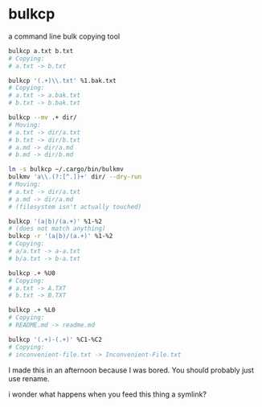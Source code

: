 # bulkcp
a command line bulk copying tool

```bash
bulkcp a.txt b.txt
# Copying:
# a.txt -> b.txt

bulkcp '(.+)\\.txt' %1.bak.txt
# Copying:
# a.txt -> a.bak.txt
# b.txt -> b.bak.txt

bulkcp --mv .+ dir/
# Moving:
# a.txt -> dir/a.txt
# b.txt -> dir/b.txt
# a.md -> dir/a.md
# b.md -> dir/b.md

ln -s bulkcp ~/.cargo/bin/bulkmv
bulkmv 'a\\.(?:[^.])+' dir/ --dry-run
# Moving:
# a.txt -> dir/a.txt
# a.md -> dir/a.md
# (filesystem isn't actually touched)

bulkcp '(a|b)/(a.+)' %1-%2
# (does not match anything)
bulkcp -r '(a|b)/(a.+)' %1-%2
# Copying:
# a/a.txt -> a-a.txt
# b/a.txt -> b-a.txt

bulkcp .+ %U0
# Copying:
# a.txt -> A.TXT
# b.txt -> B.TXT

bulkcp .+ %L0
# Copying:
# README.md -> readme.md

bulkcp '(.+)-(.+)' %C1-%C2
# Copying:
# inconvenient-file.txt -> Inconvenient-File.txt
```

I made this in an afternoon because I was bored. You should probably just use rename.  

i wonder what happens when you feed this thing a symlink?
